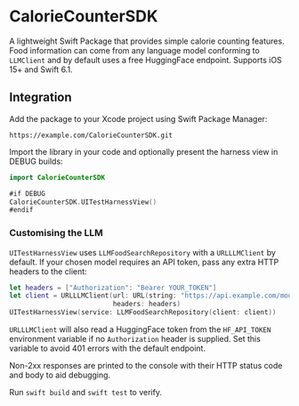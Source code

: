 # CalorieCounterSDK

A lightweight Swift Package that provides simple calorie counting features. Food information can come from any language model conforming to `LLMClient` and by default uses a free HuggingFace endpoint. Supports iOS 15+ and Swift 6.1.

## Integration

Add the package to your Xcode project using Swift Package Manager:

```
https://example.com/CalorieCounterSDK.git
```

Import the library in your code and optionally present the harness view in DEBUG builds:

```swift
import CalorieCounterSDK

#if DEBUG
CalorieCounterSDK.UITestHarnessView()
#endif
```

### Customising the LLM

`UITestHarnessView` uses `LLMFoodSearchRepository` with a `URLLLMClient` by default.
If your chosen model requires an API token, pass any extra HTTP headers to the client:

```swift
let headers = ["Authorization": "Bearer YOUR_TOKEN"]
let client = URLLLMClient(url: URL(string: "https://api.example.com/model")!,
                          headers: headers)
UITestHarnessView(service: LLMFoodSearchRepository(client: client))
```

`URLLLMClient` will also read a HuggingFace token from the `HF_API_TOKEN` environment
variable if no `Authorization` header is supplied. Set this variable to avoid 401
errors with the default endpoint.

Non-2xx responses are printed to the console with their HTTP status code and body to aid debugging.

Run `swift build` and `swift test` to verify.
